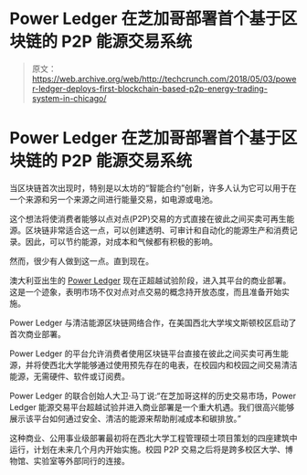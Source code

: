 # Power Ledger 在芝加哥部署首个基于区块链的 P2P 能源交易系统

> 原文：<https://web.archive.org/web/http://techcrunch.com/2018/05/03/power-ledger-deploys-first-blockchain-based-p2p-energy-trading-system-in-chicago/>

# Power Ledger 在芝加哥部署首个基于区块链的 P2P 能源交易系统

当区块链首次出现时，特别是以太坊的“智能合约”创新，许多人认为它可以用于在一个来源和另一个来源之间进行能量交易，如电源或电池。

这个想法将使消费者能够以点对点(P2P)交易的方式直接在彼此之间买卖可再生能源。区块链非常适合这一点，可以创建透明、可审计和自动化的能源生产和消费记录。因此，可以节约能源，对成本和气候都有积极的影响。

然而，很少有人做到这一点。直到现在。

澳大利亚出生的 [Power Ledger](https://web.archive.org/web/20230327083943/https://powerledger.io/) 现在正超越试验阶段，进入其平台的商业部署。这是一个迹象，表明市场不仅对点对点交易的概念持开放态度，而且准备开始实施。

Power Ledger 与清洁能源区块链网络合作，在美国西北大学埃文斯顿校区启动了首次商业部署。

Power Ledger 的平台允许消费者使用区块链平台直接在彼此之间买卖可再生能源，并将使西北大学能够通过使用预先存在的电表，在校园内和校园之间交易清洁能源，无需硬件、软件或订阅费。

Power Ledger 的联合创始人大卫·马丁说:“在芝加哥这样的历史交易市场，Power Ledger 能源交易平台超越试验并进入商业部署是一个重大机遇。我们很高兴能够展示该平台如何通过安全、清洁的能源来帮助削减成本和碳排放。”

这种商业、公用事业级部署最初将在西北大学工程管理硕士项目策划的四座建筑中运行，计划在未来几个月内开始实施。校园 P2P 交易之后将是跨多校区大学、博物馆、实验室等外部同行的连接。